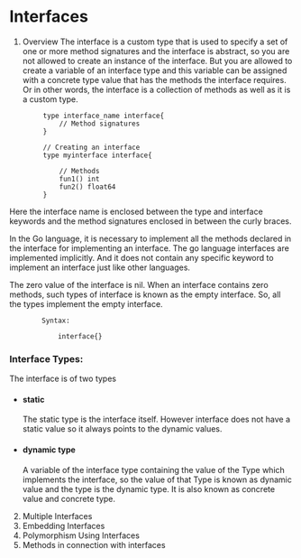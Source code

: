 # Interfaces
1. Overview
The interface is a custom type that is used to specify a set of one or more method signatures and the interface is abstract, so you are not allowed to create an instance of the interface. But you are allowed to create a variable of an interface type and this variable can be assigned with a concrete type value that has the methods the interface requires. Or in other words, the interface is a collection of methods as well as it is a custom type.

            type interface_name interface{
                // Method signatures
            }

            // Creating an interface
            type myinterface interface{

                // Methods
                fun1() int
                fun2() float64
            }
Here the interface name is enclosed between the type and interface keywords and the method signatures enclosed in between the curly braces.

In the Go language, it is necessary to implement all the methods declared in the interface for implementing an interface. The go language interfaces are implemented implicitly. And it does not contain any specific keyword to implement an interface just like other languages.

The zero value of the interface is nil.
When an interface contains zero methods, such types of interface is known as the empty interface. So, all the types implement the empty interface.

            Syntax:

                interface{}

### Interface Types: 
The interface is of two types 
-   #### static 
    The static type is the interface itself. However interface does not have a static value so it always points to the dynamic values.
-   #### dynamic type
    A variable of the interface type containing the value of the Type which implements the interface, so the value of that Type is known as dynamic value and the type is the dynamic type. It is also known as concrete value and concrete type.

2. Multiple Interfaces
4. Embedding Interfaces
5. Polymorphism Using Interfaces
6. Methods in connection with interfaces